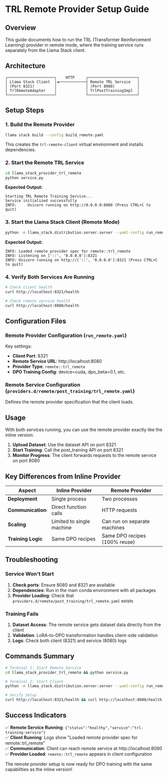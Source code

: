 # TRL Remote Provider Setup Guide

## Overview

This guide documents how to run the TRL (Transformer Reinforcement Learning) provider in remote mode, where the training service runs separately from the Llama Stack client.

## Architecture

```
┌─────────────────────┐    HTTP     ┌──────────────────────┐
│ Llama Stack Client  │◄────────────┤ Remote TRL Service   │
│ (Port 8321)         │             │ (Port 8080)          │
│ TrlRemoteAdapter    │             │ TrlPostTrainingImpl  │
└─────────────────────┘             └──────────────────────┘
```

## Setup Steps

### 1. Build the Remote Provider

```bash
llama stack build --config build_remote.yaml
```

This creates the `trl-remote-client` virtual environment and installs dependencies.

### 2. Start the Remote TRL Service

```bash
cd llama_stack_provider_trl_remote
python service.py
```

**Expected Output:**
```
Starting TRL Remote Training Service...
Service initialized successfully
INFO:     Uvicorn running on http://0.0.0.0:8080 (Press CTRL+C to quit)
```

### 3. Start the Llama Stack Client (Remote Mode)

```bash
python -m llama_stack.distribution.server.server --yaml-config run_remote.yaml
```

**Expected Output:**
```
INFO: Loaded remote provider spec for remote::trl_remote
INFO: Listening on ['::', '0.0.0.0']:8321
INFO: Uvicorn running on http://['::', '0.0.0.0']:8321 (Press CTRL+C to quit)
```

### 4. Verify Both Services Are Running

```bash
# Check client health
curl http://localhost:8321/health

# Check remote service health  
curl http://localhost:8080/health
```

## Configuration Files

### Remote Provider Configuration (`run_remote.yaml`)

Key settings:
- **Client Port**: 8321
- **Remote Service URL**: http://localhost:8080
- **Provider Type**: `remote::trl_remote`
- **DPO Training Config**: device=cuda, dpo_beta=0.1, etc.

### Remote Service Configuration (`providers.d/remote/post_training/trl_remote.yaml`)

Defines the remote provider specification that the client loads.

## Usage

With both services running, you can use the remote provider exactly like the inline version:

1. **Upload Dataset**: Use the dataset API on port 8321
2. **Start Training**: Call the post_training API on port 8321
3. **Monitor Progress**: The client forwards requests to the remote service on port 8080

## Key Differences from Inline Provider

| Aspect | Inline Provider | Remote Provider |
|--------|----------------|-----------------|
| **Deployment** | Single process | Two processes |
| **Communication** | Direct function calls | HTTP requests |
| **Scaling** | Limited to single machine | Can run on separate machines |
| **Training Logic** | Same DPO recipes | Same DPO recipes (100% reuse) |

## Troubleshooting

### Service Won't Start

1. **Check ports**: Ensure 8080 and 8321 are available
2. **Dependencies**: Run in the main conda environment with all packages
3. **Provider Loading**: Check that `providers.d/remote/post_training/trl_remote.yaml` exists

### Training Fails

1. **Dataset Access**: The remote service gets dataset data directly from the client
2. **Validation**: LoRA-to-DPO transformation handles client-side validation
3. **Logs**: Check both client (8321) and service (8080) logs

## Commands Summary

```bash
# Terminal 1: Start Remote Service
cd llama_stack_provider_trl_remote && python service.py

# Terminal 2: Start Client  
python -m llama_stack.distribution.server.server --yaml-config run_remote.yaml

# Verify Setup
curl http://localhost:8321/health && curl http://localhost:8080/health
```

## Success Indicators

✅ **Remote Service Running**: `{"status":"healthy","service":"trl-training-service"}`  
✅ **Client Running**: Logs show "Loaded remote provider spec for remote::trl_remote"  
✅ **Communication**: Client can reach remote service at http://localhost:8080  
✅ **Provider Loaded**: `remote::trl_remote` appears in client configuration  

The remote provider setup is now ready for DPO training with the same capabilities as the inline version! 